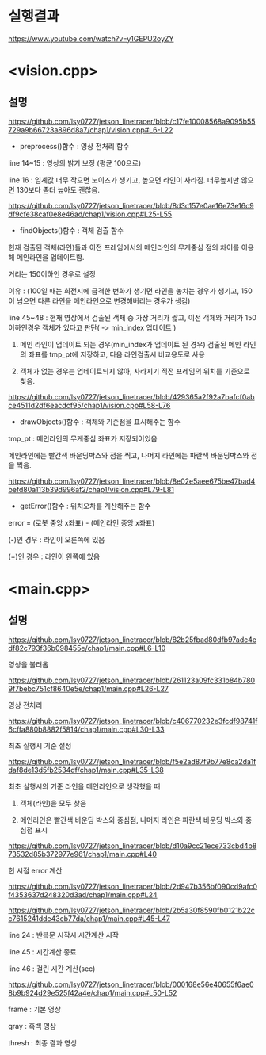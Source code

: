 # 실행결과

https://www.youtube.com/watch?v=y1GEPU2oyZY

# <vision.cpp>

## 설명
https://github.com/lsy0727/jetson_linetracer/blob/c17fe10008568a9095b55729a9b66723a896d8a7/chap1/vision.cpp#L6-L22

* preprocess()함수 : 영상 전처리 함수

line 14~15 : 영상의 밝기 보정 (평균 100으로)

line 16 : 임계값 너무 작으면 노이즈가 생기고, 높으면 라인이 사라짐. 너무높지만 않으면 130보다 좀더 높아도 괜찮음.


https://github.com/lsy0727/jetson_linetracer/blob/8d3c157e0ae16e73e16c9df9cfe38caf0e8e46ad/chap1/vision.cpp#L25-L55

* findObjects()함수 : 객체 검출 함수

현재 검출된 객체(라인)들과 이전 프레임에서의 메인라인의 무게중심 점의 차이를 이용해 메인라인을 업데이트함.

거리는 150이하인 경우로 설정

이유 : (100일 때는 회전시에 급격한 변화가 생기면 라인을 놓치는 경우가 생기고, 150이 넘으면 다른 라인을 메인라인으로 변경해버리는 경우가 생김)

line 45~48 :  현재 영상에서 검출된 객체 중 가장 거리가 짧고, 이전 객체와 거리가 150이하인경우 객체가 있다고 판단( -> min_index 업데이트 )

1. 메인 라인이 업데이트 되는 경우(min_index가 업데이트 된 경우) 검출된 메인 라인의 좌표를 tmp_pt에 저장하고, 다음 라인검출시 비교용도로 사용

2. 객체가 없는 경우는 업데이트되지 않아, 사라지기 직전 프레임의 위치를 기준으로 찾음.


https://github.com/lsy0727/jetson_linetracer/blob/429365a2f92a7bafcf0abce4511d2df6eacdcf95/chap1/vision.cpp#L58-L76

* drawObjects()함수 : 객체와 기준점을 표시해주는 함수

tmp_pt : 메인라인의 무게중심 좌표가 저장되어있음

메인라인에는 빨간색 바운딩박스와 점을 찍고, 나머지 라인에는 파란색 바운딩박스와 점을 찍음.


https://github.com/lsy0727/jetson_linetracer/blob/8e02e5aee675be47bad4befd80a113b39d996af2/chap1/vision.cpp#L79-L81

* getError()함수 : 위치오차를 계산해주는 함수

error = (로봇 중앙 x좌표) - (메인라인 중앙 x좌표)

(-)인 경우 : 라인이 오른쪽에 있음

(+)인 경우 : 라인이 왼쪽에 있음


# <main.cpp>

## 설명

https://github.com/lsy0727/jetson_linetracer/blob/82b25fbad80dfb97adc4edf82c793f36b098455e/chap1/main.cpp#L6-L10

영상을 불러옴

https://github.com/lsy0727/jetson_linetracer/blob/261123a09fc331b84b7809f7bebc751cf8640e5e/chap1/main.cpp#L26-L27

영상 전처리

https://github.com/lsy0727/jetson_linetracer/blob/c406770232e3fcdf98741f6cffa880b8882f5814/chap1/main.cpp#L30-L33

최초 실행시 기준 설정

https://github.com/lsy0727/jetson_linetracer/blob/f5e2ad87f9b77e8ca2da1fdaf8de13d5fb2534df/chap1/main.cpp#L35-L38

최초 실행시의 기준 라인을 메인라인으로 생각했을 때

1. 객체(라인)을 모두 찾음
  
2. 메인라인은 빨간색 바운딩 박스와 중심점, 나머지 라인은 파란색 바운딩 박스와 중심점 표시

https://github.com/lsy0727/jetson_linetracer/blob/d10a9cc21ece733cbd4b873532d85b372977e961/chap1/main.cpp#L40

현 시점 error 계산

https://github.com/lsy0727/jetson_linetracer/blob/2d947b356bf090cd9afc0f4353637d248320d3ad/chap1/main.cpp#L24

https://github.com/lsy0727/jetson_linetracer/blob/2b5a30f8590fb0121b22cc7615241dde43cb77da/chap1/main.cpp#L45-L47

line 24 : 반복문 시작시 시간계산 시작

line 45 : 시간계산 종료

line 46 : 걸린 시간 계산(sec)

https://github.com/lsy0727/jetson_linetracer/blob/000168e56e40655f6ae08b9b924d29e525f42a4e/chap1/main.cpp#L50-L52

frame : 기본 영상

gray : 흑백 영상

thresh : 최종 결과 영상
